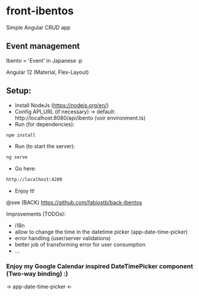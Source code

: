 # front-ibentos
Simple Angular CRUD app

## Event management
Ibento = 'Event' in Japanese :p

Angular 12 (Material, Flex-Layout) 

## Setup:
- Install NodeJs (https://nodejs.org/en/)
- Config API_URL (if necessary) -> default: http://localhost:8080/api/ibento (voir environment.ts)  
- Run (for dependencies):
```sh
npm install
``` 
- Run (to start the server):
```sh
ng serve
``` 
- Go here:
```sh
http://localhost:4200
```
- Enjoy It!

@see (BACK) https://github.com/fabiostb/back-ibentos

Improvements (TODOs):
- i18n
- allow to change the time in the datetime picker (app-date-time-picker)
- error handling (user/server validations)
- better job of transforming error for user consumption
- ...

### Enjoy my Google Calendar inspired DateTimePicker component (Two-way binding) :)
-> app-date-time-picker <-

